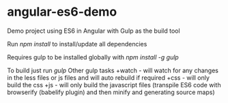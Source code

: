 # angular-es6-demo
Demo project using ES6 in Angular with Gulp as the build tool

Run *npm install* to install/update all dependencies

Requires gulp to be installed globally with *npm install -g gulp*

To build just run *gulp*
Other gulp tasks 
+watch - will watch for any changes in the less files or js files and will auto rebuild if required
+css   - will only build the css
+js    - will only build the javascript files (transpile ES6 code with browserify (babelify plugin) and then minify and generating source maps)

